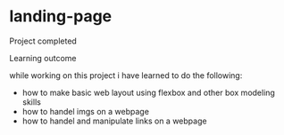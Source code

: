 # landing-page

Project completed

Learning outcome

while working on this project i have learned to do the following:

- how to make basic web layout using flexbox and other box modeling skills
- how to handel imgs on a webpage
- how to handel and manipulate links on a webpage
